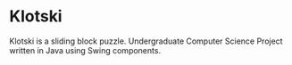 # Klotski
Klotski is a sliding block puzzle. Undergraduate Computer Science Project written in Java using Swing components.
